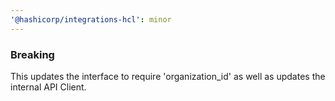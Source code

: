 ```yaml
---
'@hashicorp/integrations-hcl': minor
---
```


### Breaking

This updates the interface to require 'organization_id' as well as updates the internal API Client.
